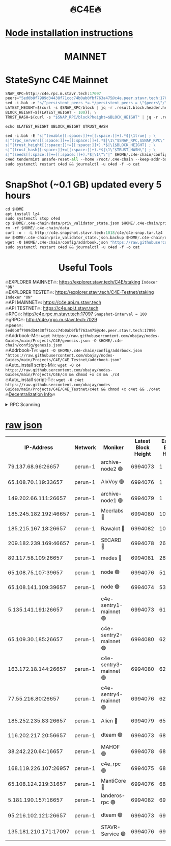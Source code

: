 <h1 align="center"> 🔥C4E🔥</h1>

[Node installation instructions](https://github.com/obajay/nodes-Guides/tree/main/Projects/C4E)
=

<h1 align="center"> MAINNET</h1>

# StateSync C4E Mainnet
```python
SNAP_RPC=http://c4e.rpc.m.stavr.tech:17097
peers="5ed0b8f7989d34438f71ccc74b0ab0fbf763a475@c4e.peer.stavr.tech:17096"
sed -i.bak -e "s/^persistent_peers *=.*/persistent_peers = \"$peers\"/" $HOME/.c4e-chain/config/config.toml
LATEST_HEIGHT=$(curl -s $SNAP_RPC/block | jq -r .result.block.header.height); \
BLOCK_HEIGHT=$((LATEST_HEIGHT - 100)); \
TRUST_HASH=$(curl -s "$SNAP_RPC/block?height=$BLOCK_HEIGHT" | jq -r .result.block_id.hash)

echo $LATEST_HEIGHT $BLOCK_HEIGHT $TRUST_HASH

sed -i.bak -E "s|^(enable[[:space:]]+=[[:space:]]+).*$|\1true| ; \
s|^(rpc_servers[[:space:]]+=[[:space:]]+).*$|\1\"$SNAP_RPC,$SNAP_RPC\"| ; \
s|^(trust_height[[:space:]]+=[[:space:]]+).*$|\1$BLOCK_HEIGHT| ; \
s|^(trust_hash[[:space:]]+=[[:space:]]+).*$|\1\"$TRUST_HASH\"| ; \
s|^(seeds[[:space:]]+=[[:space:]]+).*$|\1\"\"|" $HOME/.c4e-chain/config/config.toml
c4ed tendermint unsafe-reset-all --home /root/.c4e-chain --keep-addr-book
sudo systemctl restart c4ed && journalctl -u c4ed -f -o cat
```
# SnapShot (~0.1 GB) updated every 5 hours
```python
cd $HOME
apt install lz4
sudo systemctl stop c4ed
cp $HOME/.c4e-chain/data/priv_validator_state.json $HOME/.c4e-chain/priv_validator_state.json.backup
rm -rf $HOME/.c4e-chain/data
curl -o - -L http://c4e.snapshot.stavr.tech:1018/c4e/c4e-snap.tar.lz4 | lz4 -c -d - | tar -x -C $HOME/.c4e-chain --strip-components 2
mv $HOME/.c4e-chain/priv_validator_state.json.backup $HOME/.c4e-chain/data/priv_validator_state.json
wget -O $HOME/.c4e-chain/config/addrbook.json "https://raw.githubusercontent.com/obajay/nodes-Guides/main/Projects/C4E/addrbook.json"
sudo systemctl restart c4ed && journalctl -u c4ed -f -o cat
```
 <h1 align="center"> Useful Tools</h1>

🔥EXPLORER MAINNET🔥:  https://explorer.stavr.tech/C4E/staking            `Indexer "ON"` \
🔥EXPLORER TESTET🔥:   https://explorer.stavr.tech/C4E-Testnet/staking     `Indexer "ON"` \
🔥API MAINNET🔥:       https://c4e.api.m.stavr.tech \
🔥API TESTNET🔥:       https://c4e.api.t.stavr.tech \
🔥RPC🔥:               http://c4e.rpc.m.stavr.tech:17097                  `Snapshot-interval = 100` \
🔥gRPC🔥:              http://c4e.grpc.m.stavr.tech:7029 \
🔥peer🔥:              `5ed0b8f7989d34438f71ccc74b0ab0fbf763a475@c4e.peer.stavr.tech:17096` \
🔥Addrbook-M🔥:    ```wget https://raw.githubusercontent.com/obajay/nodes-Guides/main/Projects/C4E/genesis.json -O $HOME/.c4e-chain/config/genesis.json``` \
🔥Addrbook-T🔥:    ```wget -O $HOME/.c4e-chain/config/addrbook.json "https://raw.githubusercontent.com/obajay/nodes-Guides/main/Projects/C4E/C4E_Testnet/addrbook.json"``` \
🔥Auto_install script-M🔥: ```wget -O c4 https://raw.githubusercontent.com/obajay/nodes-Guides/main/Projects/C4E/c4 && chmod +x c4 && ./c4``` \
🔥Auto_install script-T🔥: ```wget -O c4et https://raw.githubusercontent.com/obajay/nodes-Guides/main/Projects/C4E/C4E_Testnet/c4et && chmod +x c4et && ./c4et``` \
🔥[Decentralization Info](https://github.com/obajay/StateSync-snapshots/tree/main/Projects/C4E/Decentralization)🔥




<details>
<summary>RPC Scanning</summary>

<h2 align="center"> We scan nodes in real time every 4 hours. And we provide the final result of RPC endpoints.
We cannot influence the operation of these nodes in any way. </h2>


```python
If Voting Power is higher than 0 --> then the Node is a validator of the network and may be subject to attack and be a potential threat to the chain.
```
```python
We marked such validators with a red symbol
```

</details>

[raw json](https://rpc-check.c4e.stavr.tech/c4e/rpc-c4e-result.json)
=



<table><tr><th>IP-Address</th><th>Network</th><th>Moniker</th><th>Latest Block Height</th><th>Earliest Block Height</th><th>Catching Up</th><th>Tx Index</th><th>Voting Power</th><th>Scan Time</th></tr><tr><td>79.137.68.96:26657</td><td>perun-1</td><td>archive-node2 🟢</td><td>6994073</td><td>1</td><td>False</td><td>on</td><td>0</td><td>2024-02-02T02:21:55.252777430UTC</td></tr><tr><td>65.108.70.119:33657</td><td>perun-1</td><td>AlxVoy 🟢</td><td>6994076</td><td>1</td><td>False</td><td>on</td><td>0</td><td>2024-02-02T02:22:09.578490236UTC</td></tr><tr><td>149.202.66.111:26657</td><td>perun-1</td><td>archive-node1 🟢</td><td>6994079</td><td>1</td><td>False</td><td>on</td><td>0</td><td>2024-02-02T02:22:25.779778682UTC</td></tr><tr><td>185.245.182.192:46657</td><td>perun-1</td><td>Meerlabs 🔴</td><td>6994080</td><td>1051501</td><td>False</td><td>on</td><td>527310</td><td>2024-02-02T02:22:33.237776854UTC</td></tr><tr><td>185.215.167.18:26657</td><td>perun-1</td><td>Rawalot 🔴</td><td>6994082</td><td>1090501</td><td>False</td><td>on</td><td>701423</td><td>2024-02-02T02:22:45.276510299UTC</td></tr><tr><td>209.182.239.169:46657</td><td>perun-1</td><td>SECARD 🔴</td><td>6994078</td><td>2616101</td><td>False</td><td>off</td><td>1136703</td><td>2024-02-02T02:22:20.943052353UTC</td></tr><tr><td>89.117.58.109:26657</td><td>perun-1</td><td>medes 🔴</td><td>6994081</td><td>2826001</td><td>False</td><td>off</td><td>1484927</td><td>2024-02-02T02:22:40.528580058UTC</td></tr><tr><td>65.108.75.107:39657</td><td>perun-1</td><td>node 🟢</td><td>6994076</td><td>5198801</td><td>False</td><td>on</td><td>0</td><td>2024-02-02T02:22:12.080634903UTC</td></tr><tr><td>65.108.141.109:39657</td><td>perun-1</td><td>node 🟢</td><td>6994074</td><td>5303301</td><td>False</td><td>on</td><td>0</td><td>2024-02-02T02:21:57.713092472UTC</td></tr><tr><td>5.135.141.191:26657</td><td>perun-1</td><td>c4e-sentry1-mainnet 🟢</td><td>6994073</td><td>6198001</td><td>False</td><td>on</td><td>0</td><td>2024-02-02T02:21:54.134421886UTC</td></tr><tr><td>65.109.30.185:26657</td><td>perun-1</td><td>c4e-sentry2-mainnet 🟢</td><td>6994080</td><td>6238301</td><td>False</td><td>on</td><td>0</td><td>2024-02-02T02:22:32.812343138UTC</td></tr><tr><td>163.172.18.144:26657</td><td>perun-1</td><td>c4e-sentry3-mainnet 🟢</td><td>6994080</td><td>6239001</td><td>False</td><td>on</td><td>0</td><td>2024-02-02T02:22:33.985312828UTC</td></tr><tr><td>77.55.216.80:26657</td><td>perun-1</td><td>c4e-sentry4-mainnet 🟢</td><td>6994076</td><td>6241001</td><td>False</td><td>on</td><td>0</td><td>2024-02-02T02:22:09.202802353UTC</td></tr><tr><td>185.252.235.83:26657</td><td>perun-1</td><td>Alien 🔴</td><td>6994079</td><td>6502501</td><td>False</td><td>on</td><td>1136761</td><td>2024-02-02T02:22:26.135510238UTC</td></tr><tr><td>116.202.217.20:56657</td><td>perun-1</td><td>dteam 🟢</td><td>6994073</td><td>6800901</td><td>False</td><td>on</td><td>0</td><td>2024-02-02T02:21:54.374482412UTC</td></tr><tr><td>38.242.220.64:16657</td><td>perun-1</td><td>MAHOF 🟢</td><td>6994078</td><td>6885501</td><td>False</td><td>on</td><td>0</td><td>2024-02-02T02:22:23.358694005UTC</td></tr><tr><td>168.119.226.107:26957</td><td>perun-1</td><td>c4e_rpc 🟢</td><td>6994075</td><td>6894075</td><td>False</td><td>on</td><td>0</td><td>2024-02-02T02:22:02.129864813UTC</td></tr><tr><td>65.108.124.219:31657</td><td>perun-1</td><td>MantiCore 🔴</td><td>6994076</td><td>6894076</td><td>False</td><td>off</td><td>193345</td><td>2024-02-02T02:22:08.726710024UTC</td></tr><tr><td>5.181.190.157:16657</td><td>perun-1</td><td>landeros-rpc 🟢</td><td>6994082</td><td>6980001</td><td>False</td><td>on</td><td>0</td><td>2024-02-02T02:22:44.977998871UTC</td></tr><tr><td>95.216.102.121:26657</td><td>perun-1</td><td>dteam 🟢</td><td>6994073</td><td>6987001</td><td>False</td><td>on</td><td>0</td><td>2024-02-02T02:21:54.783100922UTC</td></tr><tr><td>135.181.210.171:17097</td><td>perun-1</td><td>STAVR-Service 🟢</td><td>6994076</td><td>6992001</td><td>False</td><td>on</td><td>0</td><td>2024-02-02T02:22:12.465362666UTC</td></tr></table>
